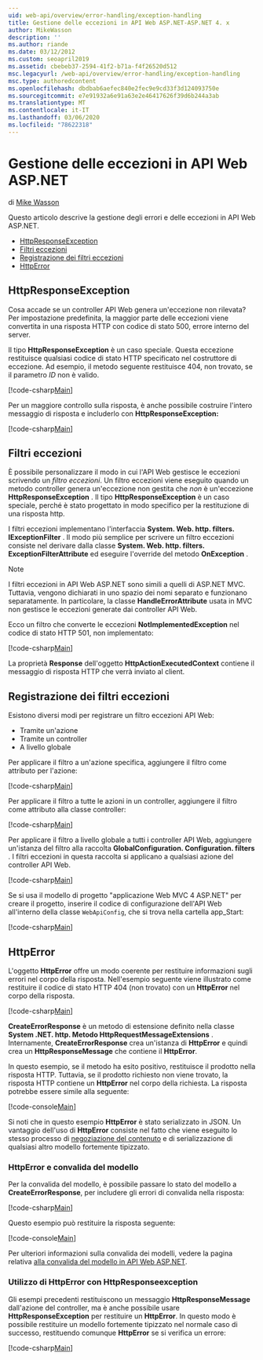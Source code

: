 ```yaml
---
uid: web-api/overview/error-handling/exception-handling
title: Gestione delle eccezioni in API Web ASP.NET-ASP.NET 4. x
author: MikeWasson
description: ''
ms.author: riande
ms.date: 03/12/2012
ms.custom: seoapril2019
ms.assetid: cbebeb37-2594-41f2-b71a-f4f26520d512
msc.legacyurl: /web-api/overview/error-handling/exception-handling
msc.type: authoredcontent
ms.openlocfilehash: dbdbab6aefec840e2fec9e9cd33f3d124093750e
ms.sourcegitcommit: e7e91932a6e91a63e2e46417626f39d6b244a3ab
ms.translationtype: MT
ms.contentlocale: it-IT
ms.lasthandoff: 03/06/2020
ms.locfileid: "78622318"
---
```

# <a name="exception-handling-in-aspnet-web-api"></a>Gestione delle eccezioni in API Web ASP.NET

di [Mike Wasson](https://github.com/MikeWasson)

Questo articolo descrive la gestione degli errori e delle eccezioni in API Web ASP.NET.

- [HttpResponseException](#httpresponserexception)
- [Filtri eccezioni](#exception_filters)
- [Registrazione dei filtri eccezioni](#registering_exception_filters)
- [HttpError](#httperror)

<a id="httpresponserexception"></a>
## <a name="httpresponseexception"></a>HttpResponseException

Cosa accade se un controller API Web genera un'eccezione non rilevata? Per impostazione predefinita, la maggior parte delle eccezioni viene convertita in una risposta HTTP con codice di stato 500, errore interno del server.

Il tipo **HttpResponseException** è un caso speciale. Questa eccezione restituisce qualsiasi codice di stato HTTP specificato nel costruttore di eccezione. Ad esempio, il metodo seguente restituisce 404, non trovato, se il parametro *ID* non è valido.

[!code-csharp[Main](exception-handling/samples/sample1.cs)]

Per un maggiore controllo sulla risposta, è anche possibile costruire l'intero messaggio di risposta e includerlo con **HttpResponseException:** 

[!code-csharp[Main](exception-handling/samples/sample2.cs)]

<a id="exception_filters"></a>
## <a name="exception-filters"></a>Filtri eccezioni

È possibile personalizzare il modo in cui l'API Web gestisce le eccezioni scrivendo un *filtro eccezioni*. Un filtro eccezioni viene eseguito quando un metodo controller genera un'eccezione non gestita che *non* è un'eccezione **HttpResponseException** . Il tipo **HttpResponseException** è un caso speciale, perché è stato progettato in modo specifico per la restituzione di una risposta http.

I filtri eccezioni implementano l'interfaccia **System. Web. http. filters. IExceptionFilter** . Il modo più semplice per scrivere un filtro eccezioni consiste nel derivare dalla classe **System. Web. http. filters. ExceptionFilterAttribute** ed eseguire l'override del metodo **OnException** .

> [!NOTE]
> I filtri eccezioni in API Web ASP.NET sono simili a quelli di ASP.NET MVC. Tuttavia, vengono dichiarati in uno spazio dei nomi separato e funzionano separatamente. In particolare, la classe **HandleErrorAttribute** usata in MVC non gestisce le eccezioni generate dai controller API Web.

Ecco un filtro che converte le eccezioni **NotImplementedException** nel codice di stato HTTP 501, non implementato:

[!code-csharp[Main](exception-handling/samples/sample3.cs)]

La proprietà **Response** dell'oggetto **HttpActionExecutedContext** contiene il messaggio di risposta HTTP che verrà inviato al client.

<a id="registering_exception_filters"></a>
## <a name="registering-exception-filters"></a>Registrazione dei filtri eccezioni

Esistono diversi modi per registrare un filtro eccezioni API Web:

- Tramite un'azione
- Tramite un controller
- A livello globale

Per applicare il filtro a un'azione specifica, aggiungere il filtro come attributo per l'azione:

[!code-csharp[Main](exception-handling/samples/sample4.cs)]

Per applicare il filtro a tutte le azioni in un controller, aggiungere il filtro come attributo alla classe controller:

[!code-csharp[Main](exception-handling/samples/sample5.cs)]

Per applicare il filtro a livello globale a tutti i controller API Web, aggiungere un'istanza del filtro alla raccolta **GlobalConfiguration. Configuration. filters** . I filtri eccezioni in questa raccolta si applicano a qualsiasi azione del controller API Web.

[!code-csharp[Main](exception-handling/samples/sample6.cs)]

Se si usa il modello di progetto "applicazione Web MVC 4 ASP.NET" per creare il progetto, inserire il codice di configurazione dell'API Web all'interno della classe `WebApiConfig`, che si trova nella cartella app\_Start:

[!code-csharp[Main](exception-handling/samples/sample7.cs?highlight=5)]

<a id="httperror"></a>
## <a name="httperror"></a>HttpError

L'oggetto **HttpError** offre un modo coerente per restituire informazioni sugli errori nel corpo della risposta. Nell'esempio seguente viene illustrato come restituire il codice di stato HTTP 404 (non trovato) con un **HttpError** nel corpo della risposta.

[!code-csharp[Main](exception-handling/samples/sample8.cs)]

**CreateErrorResponse** è un metodo di estensione definito nella classe **System .NET. http. Metodo HttpRequestMessageExtensions** . Internamente, **CreateErrorResponse** crea un'istanza di **HttpError** e quindi crea un **HttpResponseMessage** che contiene il **HttpError**.

In questo esempio, se il metodo ha esito positivo, restituisce il prodotto nella risposta HTTP. Tuttavia, se il prodotto richiesto non viene trovato, la risposta HTTP contiene un **HttpError** nel corpo della richiesta. La risposta potrebbe essere simile alla seguente:

[!code-console[Main](exception-handling/samples/sample9.cmd)]

Si noti che in questo esempio **HttpError** è stato serializzato in JSON. Un vantaggio dell'uso di **HttpError** consiste nel fatto che viene eseguito lo stesso processo di [negoziazione del contenuto](../formats-and-model-binding/content-negotiation.md) e di serializzazione di qualsiasi altro modello fortemente tipizzato.

### <a name="httperror-and-model-validation"></a>HttpError e convalida del modello

Per la convalida del modello, è possibile passare lo stato del modello a **CreateErrorResponse**, per includere gli errori di convalida nella risposta:

[!code-csharp[Main](exception-handling/samples/sample10.cs)]

Questo esempio può restituire la risposta seguente:

[!code-console[Main](exception-handling/samples/sample11.cmd)]

Per ulteriori informazioni sulla convalida dei modelli, vedere la pagina relativa [alla convalida del modello in API Web ASP.NET](../formats-and-model-binding/model-validation-in-aspnet-web-api.md).

### <a name="using-httperror-with-httpresponseexception"></a>Utilizzo di HttpError con HttpResponseexception

Gli esempi precedenti restituiscono un messaggio **HttpResponseMessage** dall'azione del controller, ma è anche possibile usare **HttpResponseException** per restituire un **HttpError**. In questo modo è possibile restituire un modello fortemente tipizzato nel normale caso di successo, restituendo comunque **HttpError** se si verifica un errore:

[!code-csharp[Main](exception-handling/samples/sample12.cs)]
